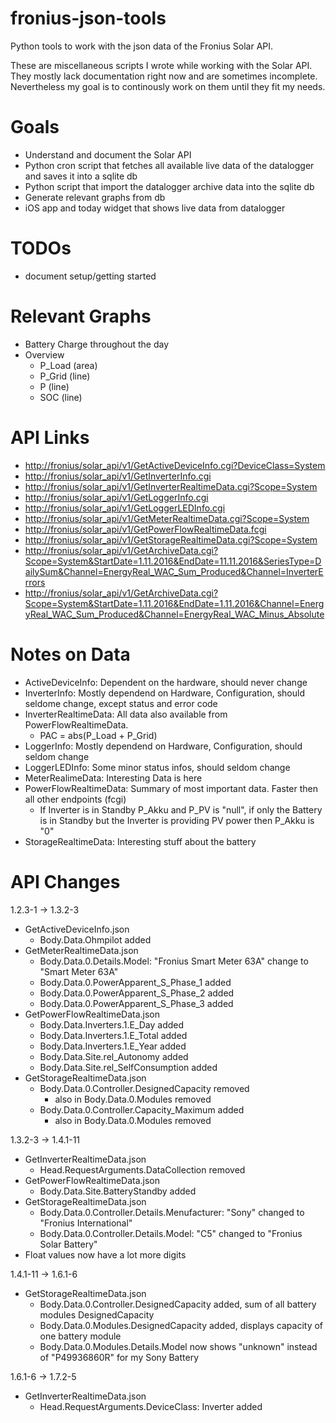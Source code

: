 # fronius-json-tools
Python tools to work with the json data of the Fronius Solar API.

These are miscellaneous scripts I wrote while working with the Solar API.
They mostly lack documentation right now and are sometimes incomplete.
Nevertheless my goal is to continously work on them until they fit my needs.

# Goals
* Understand and document the Solar API
* Python cron script that fetches all available live data of the datalogger and saves it into a sqlite db
* Python script that import the datalogger archive data into the sqlite db
* Generate relevant graphs from db
* iOS app and today widget that shows live data from datalogger

# TODOs
* document setup/getting started

# Relevant Graphs
* Battery Charge throughout the day
* Overview
  * P_Load (area)
  * P_Grid (line)
  * P (line)
  * SOC (line)

# API Links
* <http://fronius/solar_api/v1/GetActiveDeviceInfo.cgi?DeviceClass=System>
* <http://fronius/solar_api/v1/GetInverterInfo.cgi>
* <http://fronius/solar_api/v1/GetInverterRealtimeData.cgi?Scope=System>
* <http://fronius/solar_api/v1/GetLoggerInfo.cgi>
* <http://fronius/solar_api/v1/GetLoggerLEDInfo.cgi>
* <http://fronius/solar_api/v1/GetMeterRealtimeData.cgi?Scope=System>
* <http://fronius/solar_api/v1/GetPowerFlowRealtimeData.fcgi>
* <http://fronius/solar_api/v1/GetStorageRealtimeData.cgi?Scope=System>
* <http://fronius/solar_api/v1/GetArchiveData.cgi?Scope=System&StartDate=1.11.2016&EndDate=11.11.2016&SeriesType=DailySum&Channel=EnergyReal_WAC_Sum_Produced&Channel=InverterErrors>
* <http://fronius/solar_api/v1/GetArchiveData.cgi?Scope=System&StartDate=1.11.2016&EndDate=1.11.2016&Channel=EnergyReal_WAC_Sum_Produced&Channel=EnergyReal_WAC_Minus_Absolute>

# Notes on Data
* ActiveDeviceInfo: Dependent on the hardware, should never change
* InverterInfo: Mostly dependend on Hardware, Configuration, should seldome change, except status and error code
* InverterRealtimeData: All data also available from PowerFlowRealtimeData.
  * PAC = abs(P_Load + P_Grid)
* LoggerInfo: Mostly dependend on Hardware, Configuration, should seldom change
* LoggerLEDInfo: Some minor status infos, should seldom change
* MeterRealimeData: Interesting Data is here
* PowerFlowRealtimeData: Summary of most important data. Faster then all other endpoints (fcgi)
  * If Inverter is in Standby P_Akku and P_PV is "null", if only the Battery is in Standby but the Inverter is providing
    PV power then P_Akku is "0"
* StorageRealtimeData: Interesting stuff about the battery

# API Changes

1.2.3-1 -> 1.3.2-3
* GetActiveDeviceInfo.json
  * Body.Data.Ohmpilot added
* GetMeterRealtimeData.json
  * Body.Data.0.Details.Model: "Fronius Smart Meter 63A" change to "Smart Meter 63A"
  * Body.Data.0.PowerApparent_S_Phase_1 added
  * Body.Data.0.PowerApparent_S_Phase_2 added
  * Body.Data.0.PowerApparent_S_Phase_3 added
* GetPowerFlowRealtimeData.json
  * Body.Data.Inverters.1.E_Day added
  * Body.Data.Inverters.1.E_Total added
  * Body.Data.Inverters.1.E_Year added
  * Body.Data.Site.rel_Autonomy added
  * Body.Data.Site.rel_SelfConsumption added
* GetStorageRealtimeData.json
  * Body.Data.0.Controller.DesignedCapacity removed
    * also in Body.Data.0.Modules removed
  * Body.Data.0.Controller.Capacity_Maximum added
    * also in Body.Data.0.Modules removed

1.3.2-3 -> 1.4.1-11
* GetInverterRealtimeData.json
  * Head.RequestArguments.DataCollection removed
* GetPowerFlowRealtimeData.json
  * Body.Data.Site.BatteryStandby added
* GetStorageRealtimeData.json
  * Body.Data.0.Controller.Details.Menufacturer: "Sony" changed to "Fronius International"
  * Body.Data.0.Controller.Details.Model: "C5" changed to "Fronius Solar Battery"
* Float values now have a lot more digits

1.4.1-11 -> 1.6.1-6
* GetStorageRealtimeData.json
  * Body.Data.0.Controller.DesignedCapacity added, sum of all battery modules DesignedCapacity
  * Body.Data.0.Modules.DesignedCapacity added, displays capacity of one battery module
  * Body.Data.0.Modules.Details.Model now shows "unknown" instead of "P49936860R" for my Sony Battery

1.6.1-6 -> 1.7.2-5
* GetInverterRealtimeData.json
  * Head.RequestArguments.DeviceClass: Inverter added


